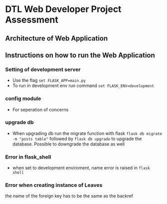 # DTL Web Developer Project Assessment 




## Architecture of Web Application

## Instructions on how to run the Web Application 


### Setting of development server 
- Use the flag `set FLASK_APP=main.py`
- To run in development env run command `set FLASK_ENV=development`


### config module
- For seperation of concerns


### upgrade db
- When upgrading db run the migrate function with flask `flask db migrate -m "posts table"` followed by `flask db upgrade` to upgrade the database. Possible to downgrade the database as well


### Error in flask_shell
- when set to development enviroment, name error is raised in `flask shell`

### Error when creating instance of Leaves 
the name of the foreign key has to be the same as the backref